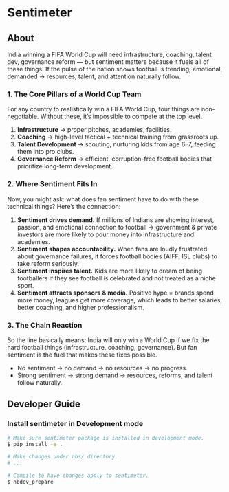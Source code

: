 # Sentimeter


<!-- WARNING: THIS FILE WAS AUTOGENERATED! DO NOT EDIT! -->

## About

India winning a FIFA World Cup will need infrastructure, coaching,
talent dev, governance reform — but sentiment matters because it fuels
all of these things. If the pulse of the nation shows football is
trending, emotional, demanded → resources, talent, and attention
naturally follow.

### 1. The Core Pillars of a World Cup Team

For any country to realistically win a FIFA World Cup, four things are
non-negotiable. Without these, it’s impossible to compete at the top
level.

1.  **Infrastructure** → proper pitches, academies, facilities.
2.  **Coaching** → high-level tactical + technical training from
    grassroots up.
3.  **Talent Development** → scouting, nurturing kids from age 6–7,
    feeding them into pro clubs.
4.  **Governance Reform** → efficient, corruption-free football bodies
    that prioritize long-term development.

### 2. Where Sentiment Fits In

Now, you might ask: what does fan sentiment have to do with these
technical things? Here’s the connection:

1.  **Sentiment drives demand.** If millions of Indians are showing
    interest, passion, and emotional connection to football → government
    & private investors are more likely to pour money into
    infrastructure and academies.
2.  **Sentiment shapes accountability.** When fans are loudly frustrated
    about governance failures, it forces football bodies (AIFF, ISL
    clubs) to take reform seriously.
3.  **Sentiment inspires talent.** Kids are more likely to dream of
    being footballers if they see football is celebrated and not treated
    as a niche sport.
4.  **Sentiment attracts sponsors & media.** Positive hype = brands
    spend more money, leagues get more coverage, which leads to better
    salaries, better coaching, and higher professionalism.

### 3. The Chain Reaction

So the line basically means: India will only win a World Cup if we fix
the hard football things (infrastructure, coaching, governance). But fan
sentiment is the fuel that makes these fixes possible.

- No sentiment → no demand → no resources → no progress.
- Strong sentiment → strong demand → resources, reforms, and talent
  follow naturally.

## Developer Guide

### Install sentimeter in Development mode

``` bash
# Make sure sentimeter package is installed in development mode.
$ pip install -e .

# Make changes under nbs/ directory.
# ...

# Compile to have changes apply to sentimeter.
$ nbdev_prepare
```
